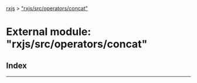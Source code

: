 [rxjs](../README.md) > ["rxjs/src/operators/concat"](../modules/_rxjs_src_operators_concat_.md)

# External module: "rxjs/src/operators/concat"

## Index

---

